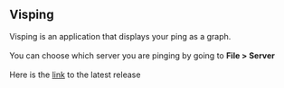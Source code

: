 ## Visping

Visping is an application that displays your ping as a graph.
<br><br>
You can choose which server you are pinging by going to <b>File > Server </b>
<br><br>
Here is the <a href="https://github.com/CubeToPlay/Visping/releases/latest">link</a> to the latest release 
